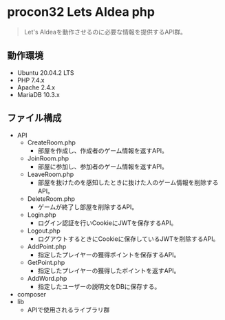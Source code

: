 # procon32 Lets AIdea php
> Let's AIdeaを動作させるのに必要な情報を提供するAPI群。

## 動作環境
- Ubuntu 20.04.2 LTS
- PHP 7.4.x
- Apache 2.4.x
- MariaDB 10.3.x

## ファイル構成
- API
    - CreateRoom.php
        - 部屋を作成し、作成者のゲーム情報を返すAPI。
    - JoinRoom.php
        - 部屋に参加し、参加者のゲーム情報を返すAPI。
    - LeaveRoom.php
        - 部屋を抜けたのを感知したときに抜けた人のゲーム情報を削除するAPI。
    - DeleteRoom.php
        - ゲームが終了し部屋を削除するAPI。
    - Login.php
        - ログイン認証を行いCookieにJWTを保存するAPI。
    - Logout.php
        - ログアウトするときにCookieに保存しているJWTを削除するAPI。
    - AddPoint.php
        - 指定したプレイヤーの獲得ポイントを保存するAPI。
    - GetPoint.php
        - 指定したプレイヤーの獲得したポイントを返すAPI。
    - AddWord.php
        - 指定したユーザーの説明文をDBに保存する。
- composer
- lib
    - APIで使用されるライブラリ群